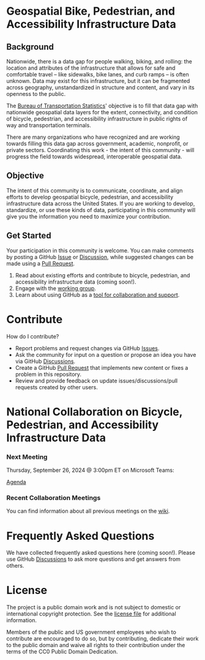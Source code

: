 # Geospatial Bike, Pedestrian, and Accessibility Infrastructure Data

## Background
Nationwide, there is a data gap for people walking, biking, and rolling: the location and attributes of the infrastructure that allows for safe and comfortable travel – like sidewalks, bike lanes, and curb ramps – is often unknown. Data may exist for this infrastructure, but it can be fragmented across geography, unstandardized in structure and content, and vary in its openness to the public. 

The [Bureau of Transportation Statistics](https://www.bts.gov/)' objective is to fill that data gap with nationwide geospatial data layers for the extent, connectivity, and condition of bicycle, pedestrian, and accessibility infrastructure in public rights of way and transportation terminals.

There are many organizations who have recognized and are working towards filling this data gap across government, academic, nonprofit, or private sectors. Coordinating this work - the intent of this community - will progress the field towards widespread, interoperable geospatial data.

## Objective
The intent of this community is to communicate, coordinate, and align efforts to develop geospatial bicycle, pedestrian, and accessibility infrastructure data across the United States. If you are working to develop, standardize, or use these kinds of data, participating in this community will give you the information you need to maximize your contribution.

## Get Started
Your participation in this community is welcome. You can make comments by posting a GitHub [Issue](https://github.com/dotbts/BPA/issues) or [Discussion](https://github.com/dotbts/BPA/discussions), while suggested changes can be made using a [Pull Request](https://github.com/dotbts/BPA/pulls).

1. Read about existing efforts and contribute to bicycle, pedestrian, and accessibility infrastructure data (coming soon!).
2. Engage with the [working group](#working-group).
3. Learn about using GitHub as a [tool for collaboration and support](#contribute).

# Contribute

How do I contribute?

- Report problems and request changes via GitHub [Issues](https://github.com/dotbts/BPA/issues).
- Ask the community for input on a question or propose an idea you have via GitHub [Discussions](https://github.com/dotbts/BPA/discussions).
- Create a GitHub [Pull Request](https://github.com/dotbts/BPA/pulls) that implements new content or fixes a problem in this repository.
- Review and provide feedback on update issues/discussions/pull requests created by other users.

# National Collaboration on Bicycle, Pedestrian, and Accessibility Infrastructure Data
### Next Meeting
Thursday, September 26, 2024 @ 3:00pm ET on Microsoft Teams:  

[Agenda](https://github.com/dotbts/BPA/wiki/2024-09-26)  

### Recent Collaboration Meetings
You can find information about all previous meetings on the [wiki](https://github.com/dotbts/BPA/wiki).

# Frequently Asked Questions
We have collected frequently asked questions here (coming soon!). Please use GitHub [Discussions](https://github.com/dotbts/BPA/discussions) to ask more questions and get answers from others.


# License
The project is a public domain work and is not subject to domestic or international copyright protection. See the [license file](./LICENSE.md) for additional information.

Members of the public and US government employees who wish to contribute are encouraged to do so, but by contributing, dedicate their work to the public domain and waive all rights to their contribution under the terms of the CC0 Public Domain Dedication.
